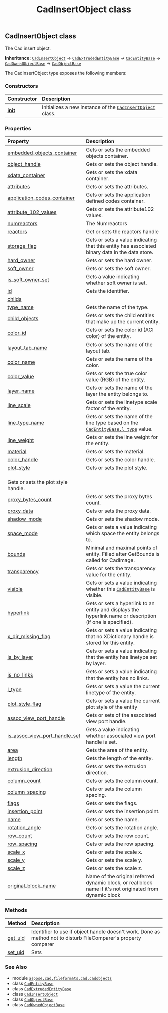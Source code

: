 ﻿---
title: CadInsertObject class
second_title: Aspose.CAD for Python via .NET API References
description: 
type: docs
weight: 670
url: /python-net/aspose.cad.fileformats.cad.cadobjects/cadinsertobject/
is_root: false
---

## CadInsertObject class

The Cad insert object.



**Inheritance:** [`CadInsertObject`](/cad/python-net/aspose.cad.fileformats.cad.cadobjects/cadinsertobject) → 
[`CadExtrudedEntityBase`](/cad/python-net/aspose.cad.fileformats.cad.cadobjects/cadextrudedentitybase) → 
[`CadEntityBase`](/cad/python-net/aspose.cad.fileformats.cad.cadobjects/cadentitybase) → 
[`CadOwnedObjectBase`](/cad/python-net/aspose.cad.fileformats.cad.cadobjects/cadownedobjectbase) → 
[`CadObjectBase`](/cad/python-net/aspose.cad.fileformats.cad.cadobjects/cadobjectbase)



The CadInsertObject type exposes the following members:

### Constructors
| Constructor | Description |
| :- | :- |
| [__init__](/cad/python-net/aspose.cad.fileformats.cad.cadobjects/cadinsertobject/__init__/#) | Initializes a new instance of the [`CadInsertObject`](/cad/python-net/aspose.cad.fileformats.cad.cadobjects/cadinsertobject) class. |


### Properties
| Property | Description |
| :- | :- |
| [embedded_objects_container](/cad/python-net/aspose.cad.fileformats.cad.cadobjects/cadinsertobject/embedded_objects_container) | Gets or sets the embedded objects container. |
| [object_handle](/cad/python-net/aspose.cad.fileformats.cad.cadobjects/cadinsertobject/object_handle) | Gets or sets the object handle. |
| [xdata_container](/cad/python-net/aspose.cad.fileformats.cad.cadobjects/cadinsertobject/xdata_container) | Gets or sets the xdata container. |
| [attributes](/cad/python-net/aspose.cad.fileformats.cad.cadobjects/cadinsertobject/attributes) | Gets or sets the attributes. |
| [application_codes_container](/cad/python-net/aspose.cad.fileformats.cad.cadobjects/cadinsertobject/application_codes_container) | Gets or sets the application defined codes container. |
| [attribute_102_values](/cad/python-net/aspose.cad.fileformats.cad.cadobjects/cadinsertobject/attribute_102_values) | Gets or sets the attribute102 values. |
| [numreactors](/cad/python-net/aspose.cad.fileformats.cad.cadobjects/cadinsertobject/numreactors) | The Numreactors |
| [reactors](/cad/python-net/aspose.cad.fileformats.cad.cadobjects/cadinsertobject/reactors) | Get or sets the reactors handle |
| [storage_flag](/cad/python-net/aspose.cad.fileformats.cad.cadobjects/cadinsertobject/storage_flag) | Gets or sets a value indicating that this entity has associated binary data in the data store. |
| [hard_owner](/cad/python-net/aspose.cad.fileformats.cad.cadobjects/cadinsertobject/hard_owner) | Gets or sets the hard owner. |
| [soft_owner](/cad/python-net/aspose.cad.fileformats.cad.cadobjects/cadinsertobject/soft_owner) | Gets or sets the soft owner. |
| [is_soft_owner_set](/cad/python-net/aspose.cad.fileformats.cad.cadobjects/cadinsertobject/is_soft_owner_set) | Gets a value indicating whether soft owner is set. |
| [id](/cad/python-net/aspose.cad.fileformats.cad.cadobjects/cadinsertobject/id) | Gets the identifier. |
| [childs](/cad/python-net/aspose.cad.fileformats.cad.cadobjects/cadinsertobject/childs) |  |
| [type_name](/cad/python-net/aspose.cad.fileformats.cad.cadobjects/cadinsertobject/type_name) | Gets the name of the type. |
| [child_objects](/cad/python-net/aspose.cad.fileformats.cad.cadobjects/cadinsertobject/child_objects) | Gets or sets the child entities that make up the current entity. |
| [color_id](/cad/python-net/aspose.cad.fileformats.cad.cadobjects/cadinsertobject/color_id) | Gets or sets the color id (ACI color) of the entity. |
| [layout_tab_name](/cad/python-net/aspose.cad.fileformats.cad.cadobjects/cadinsertobject/layout_tab_name) | Gets or sets the name of the layout tab. |
| [color_name](/cad/python-net/aspose.cad.fileformats.cad.cadobjects/cadinsertobject/color_name) | Gets or sets the name of the color. |
| [color_value](/cad/python-net/aspose.cad.fileformats.cad.cadobjects/cadinsertobject/color_value) | Gets or sets the true color value (RGB) of the entity. |
| [layer_name](/cad/python-net/aspose.cad.fileformats.cad.cadobjects/cadinsertobject/layer_name) | Gets or sets the name of the layer the entity belongs to. |
| [line_scale](/cad/python-net/aspose.cad.fileformats.cad.cadobjects/cadinsertobject/line_scale) | Gets or sets the linetype scale factor of the entity. |
| [line_type_name](/cad/python-net/aspose.cad.fileformats.cad.cadobjects/cadinsertobject/line_type_name) | Gets or sets the name of the line type based on the [`CadEntityBase.l_type`](/cad/python-net/aspose.cad.fileformats.cad.cadobjects/cadentitybase#l_type) value. |
| [line_weight](/cad/python-net/aspose.cad.fileformats.cad.cadobjects/cadinsertobject/line_weight) | Gets or sets the line weight for the entity. |
| [material](/cad/python-net/aspose.cad.fileformats.cad.cadobjects/cadinsertobject/material) | Gets or sets the material. |
| [color_handle](/cad/python-net/aspose.cad.fileformats.cad.cadobjects/cadinsertobject/color_handle) | Gets or sets the color handle. |
| [plot_style](/cad/python-net/aspose.cad.fileformats.cad.cadobjects/cadinsertobject/plot_style) | Gets or sets the plot style.<br/>Gets or sets the plot style handle. |
| [proxy_bytes_count](/cad/python-net/aspose.cad.fileformats.cad.cadobjects/cadinsertobject/proxy_bytes_count) | Gets or sets the proxy bytes count. |
| [proxy_data](/cad/python-net/aspose.cad.fileformats.cad.cadobjects/cadinsertobject/proxy_data) | Gets or sets the proxy data. |
| [shadow_mode](/cad/python-net/aspose.cad.fileformats.cad.cadobjects/cadinsertobject/shadow_mode) | Gets or sets the shadow mode. |
| [space_mode](/cad/python-net/aspose.cad.fileformats.cad.cadobjects/cadinsertobject/space_mode) | Gets or sets a value indicating which space the entity belongs to. |
| [bounds](/cad/python-net/aspose.cad.fileformats.cad.cadobjects/cadinsertobject/bounds) | Minimal and maximal points of entity. Filled after GetBounds is called for CadImage. |
| [transparency](/cad/python-net/aspose.cad.fileformats.cad.cadobjects/cadinsertobject/transparency) | Gets or sets the transparency value for the entity. |
| [visible](/cad/python-net/aspose.cad.fileformats.cad.cadobjects/cadinsertobject/visible) | Gets or sets a value indicating whether this [`CadEntityBase`](/cad/python-net/aspose.cad.fileformats.cad.cadobjects/cadentitybase) is visible. |
| [hyperlink](/cad/python-net/aspose.cad.fileformats.cad.cadobjects/cadinsertobject/hyperlink) | Gets or sets a hyperlink to an entity and displays the hyperlink name or description (if one is specified). |
| [x_dir_missing_flag](/cad/python-net/aspose.cad.fileformats.cad.cadobjects/cadinsertobject/x_dir_missing_flag) | Gets or sets a value indicating that no XDictionary handle is stored for this entity. |
| [is_by_layer](/cad/python-net/aspose.cad.fileformats.cad.cadobjects/cadinsertobject/is_by_layer) | Gets or sets a value indicating that the entity has linetype set by layer. |
| [is_no_links](/cad/python-net/aspose.cad.fileformats.cad.cadobjects/cadinsertobject/is_no_links) | Gets or sets a value indicating that the entity has no links. |
| [l_type](/cad/python-net/aspose.cad.fileformats.cad.cadobjects/cadinsertobject/l_type) | Gets or sets a value the current linetype of the entity. |
| [plot_style_flag](/cad/python-net/aspose.cad.fileformats.cad.cadobjects/cadinsertobject/plot_style_flag) | Gets or sets a value the current plot style of the entity |
| [assoc_view_port_handle](/cad/python-net/aspose.cad.fileformats.cad.cadobjects/cadinsertobject/assoc_view_port_handle) | Gets or sets of the associated view port handle. |
| [is_assoc_view_port_handle_set](/cad/python-net/aspose.cad.fileformats.cad.cadobjects/cadinsertobject/is_assoc_view_port_handle_set) | Gets a value indicating whether associated view port handle is set. |
| [area](/cad/python-net/aspose.cad.fileformats.cad.cadobjects/cadinsertobject/area) | Gets the area of the entity. |
| [length](/cad/python-net/aspose.cad.fileformats.cad.cadobjects/cadinsertobject/length) | Gets the length of the entity. |
| [extrusion_direction](/cad/python-net/aspose.cad.fileformats.cad.cadobjects/cadinsertobject/extrusion_direction) | Gets or sets the extrusion direction. |
| [column_count](/cad/python-net/aspose.cad.fileformats.cad.cadobjects/cadinsertobject/column_count) | Gets or sets the column count. |
| [column_spacing](/cad/python-net/aspose.cad.fileformats.cad.cadobjects/cadinsertobject/column_spacing) | Gets or sets the column spacing. |
| [flags](/cad/python-net/aspose.cad.fileformats.cad.cadobjects/cadinsertobject/flags) | Gets or sets the flags. |
| [insertion_point](/cad/python-net/aspose.cad.fileformats.cad.cadobjects/cadinsertobject/insertion_point) | Gets or sets the insertion point. |
| [name](/cad/python-net/aspose.cad.fileformats.cad.cadobjects/cadinsertobject/name) | Gets or sets the name. |
| [rotation_angle](/cad/python-net/aspose.cad.fileformats.cad.cadobjects/cadinsertobject/rotation_angle) | Gets or sets the rotation angle. |
| [row_count](/cad/python-net/aspose.cad.fileformats.cad.cadobjects/cadinsertobject/row_count) | Gets or sets the row count. |
| [row_spacing](/cad/python-net/aspose.cad.fileformats.cad.cadobjects/cadinsertobject/row_spacing) | Gets or sets the row spacing. |
| [scale_x](/cad/python-net/aspose.cad.fileformats.cad.cadobjects/cadinsertobject/scale_x) | Gets or sets the scale x. |
| [scale_y](/cad/python-net/aspose.cad.fileformats.cad.cadobjects/cadinsertobject/scale_y) | Gets or sets the scale y. |
| [scale_z](/cad/python-net/aspose.cad.fileformats.cad.cadobjects/cadinsertobject/scale_z) | Gets or sets the scale z. |
| [original_block_name](/cad/python-net/aspose.cad.fileformats.cad.cadobjects/cadinsertobject/original_block_name) | Name of the original referred dynamic block, or real block name if it's not originated from dynamic block |


### Methods
| Method | Description |
| :- | :- |
| [get_uid](/cad/python-net/aspose.cad.fileformats.cad.cadobjects/cadinsertobject/get_uid/#) | Identifier to use if object handle doesn't work. Done as method not to disturb FileComparer's property comparer |
| [set_uid](/cad/python-net/aspose.cad.fileformats.cad.cadobjects/cadinsertobject/set_uid/#str) | Sets |



### See Also
* module [`aspose.cad.fileformats.cad.cadobjects`](..)
* class [`CadEntityBase`](/cad/python-net/aspose.cad.fileformats.cad.cadobjects/cadentitybase)
* class [`CadExtrudedEntityBase`](/cad/python-net/aspose.cad.fileformats.cad.cadobjects/cadextrudedentitybase)
* class [`CadInsertObject`](/cad/python-net/aspose.cad.fileformats.cad.cadobjects/cadinsertobject)
* class [`CadObjectBase`](/cad/python-net/aspose.cad.fileformats.cad.cadobjects/cadobjectbase)
* class [`CadOwnedObjectBase`](/cad/python-net/aspose.cad.fileformats.cad.cadobjects/cadownedobjectbase)
